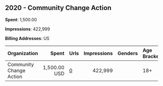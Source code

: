 ## 2020 - Community Change Action 
**Spent**: 1,500.00

**Impressions**: 422,999

**Billing Addresses**: US

|Organization|Spent|Urls|Impressions|Genders|Age Brackets|Country Codes|
|:---|---:|:---|---:|:---|:---|:---|
|Community Change Action|1,500.00 USD|[0](https://www.snap.com/political-ads/asset/4fcfabb352629f885bdc77d34e8c34a6670bac5d4f61e27d5e180733a161f4e9?mediaType=jpeg)|422,999||18+|united states|
